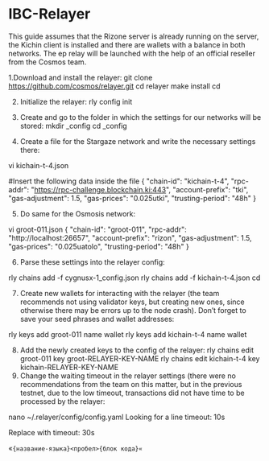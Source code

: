 # IBC-Relayer

This guide assumes that the Rizone server is already running on the server, the Kichin client is installed and there are wallets with a balance in both networks. The ep relay will be launched with the help of an official reseller from the Cosmos team.

1.Download and install the relayer:
git clone https://github.com/cosmos/relayer.git
cd relayer
make install
cd

2. Initialize the relayer:
rly config init

3. Create and go to the folder in which the settings for our networks will be stored:
mkdir <name>_config
cd <name>_config
  
4. Create a file for the Stargaze network and write the necessary settings there:
  
vi kichain-t-4.json
  
#Insert the following data inside the file
{
  "chain-id": "kichain-t-4",
  "rpc-addr": "https://rpc-challenge.blockchain.ki:443",
  "account-prefix": "tki",
  "gas-adjustment": 1.5,
  "gas-prices": "0.025utki",
  "trusting-period": "48h"
}

5. Do same for the Osmosis network:
  
vi groot-011.json
{
  "chain-id": "groot-011",
  "rpc-addr": "http://localhost:26657",
  "account-prefix": "rizon",
  "gas-adjustment": 1.5,
  "gas-prices": "0.025uatolo",
  "trusting-period": "48h"
}

6. Parse these settings into the relayer config:
  
rly chains add -f cygnusx-1_config.json
rly chains add -f kichain-t-4.json
cd

7. Create new wallets for interacting with the relayer (the team recommends not using validator keys, but creating new ones, since otherwise there may be errors up to the node crash). Don’t forget to save your seed phrases and wallet addresses:
  
rly keys add groot-011 name  wallet 
rly keys add kichain-t-4 name wallet

8. Add the newly created keys to the config of the relayer:
rly chains edit groot-011 key groot-RELAYER-KEY-NAME
rly chains edit kichain-t-4 key kichain-RELAYER-KEY-NAME
  9. Change the waiting timeout in the relayer settings (there were no recommendations from the team on this matter, but in the previous testnet, due to the low timeout, transactions did not have time to be processed by the relayer:
  
nano ~/.relayer/config/config.yaml
Looking for a line
timeout: 10s

Replace with
timeout: 30s
  
  «`{название-языка}<пробел>{блок кода}«`
